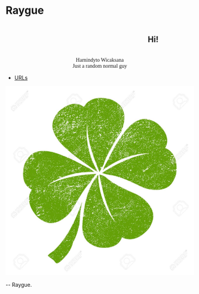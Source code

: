 ---
---

# Raygue

<marquee behavior="scroll" direction="left"><h2>Hi!</h2></marquee>

<div style="text-align: center;font-family:URW Chancery L, cursive;">Harnindyto Wicaksana</div>
<div style="text-align: center;font-family:URW Chancery L, cursive;">Just a random normal guy</div>

* [URLs](URLs/)


<img src="49536725-lucky-irish-clover-leaf.jpg" style="max-height:37vh">

-- Raygue.

